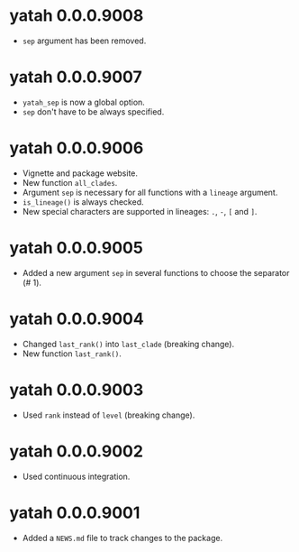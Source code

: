 # yatah 0.0.0.9008

* `sep` argument has been removed. 

# yatah 0.0.0.9007

* `yatah_sep` is now a global option.
* `sep` don't have to be always specified. 

# yatah 0.0.0.9006

* Vignette and package website.
* New function `all_clades`.
* Argument `sep` is necessary for all functions with a `lineage` argument.
* `is_lineage()` is always checked.
* New special characters are supported in lineages: `.`, `-`, `[` and `]`.

# yatah 0.0.0.9005

* Added a new argument `sep` in several functions to choose the separator (# 1).

# yatah 0.0.0.9004

* Changed `last_rank()` into `last_clade` (breaking change).
* New function `last_rank()`.

# yatah 0.0.0.9003

* Used `rank` instead of `level` (breaking change).

# yatah 0.0.0.9002

* Used continuous integration.

# yatah 0.0.0.9001

* Added a `NEWS.md` file to track changes to the package.
